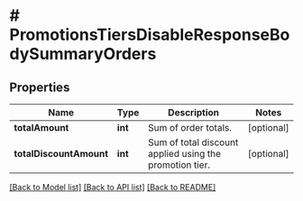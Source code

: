 # # PromotionsTiersDisableResponseBodySummaryOrders

## Properties

Name | Type | Description | Notes
------------ | ------------- | ------------- | -------------
**totalAmount** | **int** | Sum of order totals. | [optional]
**totalDiscountAmount** | **int** | Sum of total discount applied using the promotion tier. | [optional]

[[Back to Model list]](../../README.md#models) [[Back to API list]](../../README.md#endpoints) [[Back to README]](../../README.md)

